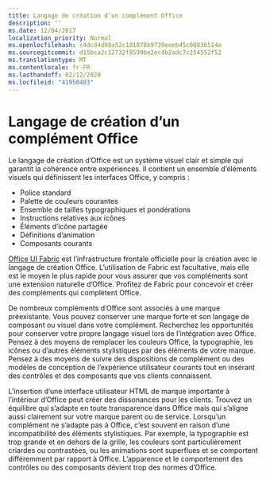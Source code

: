 ```yaml
---
title: Langage de création d’un complément Office
description: ''
ms.date: 12/04/2017
localization_priority: Normal
ms.openlocfilehash: c4dcd4d08a52c101878b9739eeeb45c00836514e
ms.sourcegitcommit: d15bca2c12732f8599be2ec4b2adc7c254552f52
ms.translationtype: MT
ms.contentlocale: fr-FR
ms.lasthandoff: 02/12/2020
ms.locfileid: "41950403"
---
```

# <a name="office-add-in-design-language"></a>Langage de création d’un complément Office

Le langage de création d’Office est un système visuel clair et simple qui garantit la cohérence entre expériences. Il contient un ensemble d’éléments visuels qui définissent les interfaces Office, y compris :

- Police standard
- Palette de couleurs courantes
- Ensemble de tailles typographiques et pondérations
- Instructions relatives aux icônes
- Éléments d’icône partagée
- Définitions d’animation
- Composants courants

[Office UI Fabric](https://developer.microsoft.com/fabric) est l’infrastructure frontale officielle pour la création avec le langage de création Office. L’utilisation de Fabric est facultative, mais elle est le moyen le plus rapide pour vous assurer que vos compléments sont une extension naturelle d’Office. Profitez de Fabric pour concevoir et créer des compléments qui complètent Office.

De nombreux compléments d’Office sont associés à une marque préexistante. Vous pouvez conserver une marque forte et son langage de composant ou visuel dans votre complément. Recherchez les opportunités pour conserver votre propre langage visuel lors de l’intégration avec Office. Pensez à des moyens de remplacer les couleurs Office, la typographie, les icônes ou d’autres éléments stylistiques par des éléments de votre marque. Pensez à des moyens de suivre des dispositions de complément ou des modèles de conception de l’expérience utilisateur courants tout en insérant des contrôles et des composants que vos clients connaissent.

L’insertion d’une interface utilisateur HTML de marque importante à l’intérieur d’Office peut créer des dissonances pour les clients. Trouvez un équilibre qui s’adapte en toute transparence dans Office mais qui s’aligne aussi clairement sur votre marque parent ou de service. Lorsqu’un complément ne s’adapte pas à Office, c’est souvent en raison d’une incompatibilité des éléments stylistiques. Par exemple, la typographie est trop grande et en dehors de la grille, les couleurs sont particulièrement criardes ou contrastées, ou les animations sont superflues et se comportent différemment par rapport à Office. L’apparence et le comportement des contrôles ou des composants dévient trop des normes d’Office.
